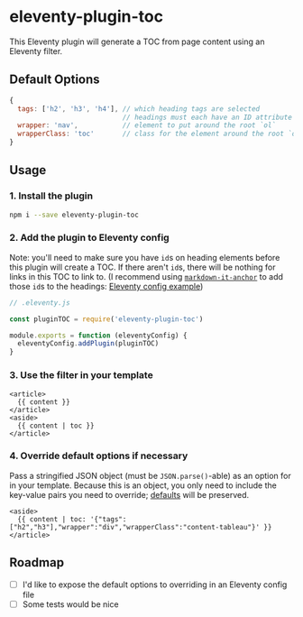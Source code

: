 # eleventy-plugin-toc

This Eleventy plugin will generate a TOC from page content using an Eleventy filter.

## Default Options

```js
{
  tags: ['h2', 'h3', 'h4'], // which heading tags are selected
                            // headings must each have an ID attribute
  wrapper: 'nav',           // element to put around the root `ol`
  wrapperClass: 'toc'       // class for the element around the root `ol`
}
```

## Usage

### 1. Install the plugin

```sh
npm i --save eleventy-plugin-toc
```

### 2. Add the plugin to Eleventy config

Note: you'll need to make sure you have `id`s on heading elements before this plugin will create a TOC. If there aren't `id`s, there will be nothing for links in this TOC to link to. (I recommend using [`markdown-it-anchor`](https://www.npmjs.com/package/markdown-it-anchor) to add those `id`s to the headings: [Eleventy config example](https://github.com/11ty/11ty.io/blob/master/.eleventy.js#L67-L81))

```js
// .eleventy.js

const pluginTOC = require('eleventy-plugin-toc')

module.exports = function (eleventyConfig) {
  eleventyConfig.addPlugin(pluginTOC)
}
```

### 3. Use the filter in your template

```liquid
<article>
  {{ content }}
</article>
<aside>
  {{ content | toc }}
</article>
```

### 4. Override default options if necessary

Pass a stringified JSON object (must be `JSON.parse()`-able) as an option for in your template. Because this is an object, you only need to include the key-value pairs you need to override; [defaults](#default-options) will be preserved.

```liquid
<aside>
  {{ content | toc: '{"tags":["h2","h3"],"wrapper":"div","wrapperClass":"content-tableau"}' }}
</article>
```

## Roadmap

* [ ] I'd like to expose the default options to overriding in an Eleventy config file
* [ ] Some tests would be nice
